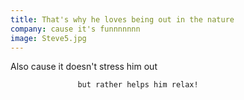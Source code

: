 ```yaml
---
title: That's why he loves being out in the nature
company: cause it's funnnnnnn
image: Steve5.jpg
---
```

Also cause it doesn't stress him out

                   but rather helps him relax!
